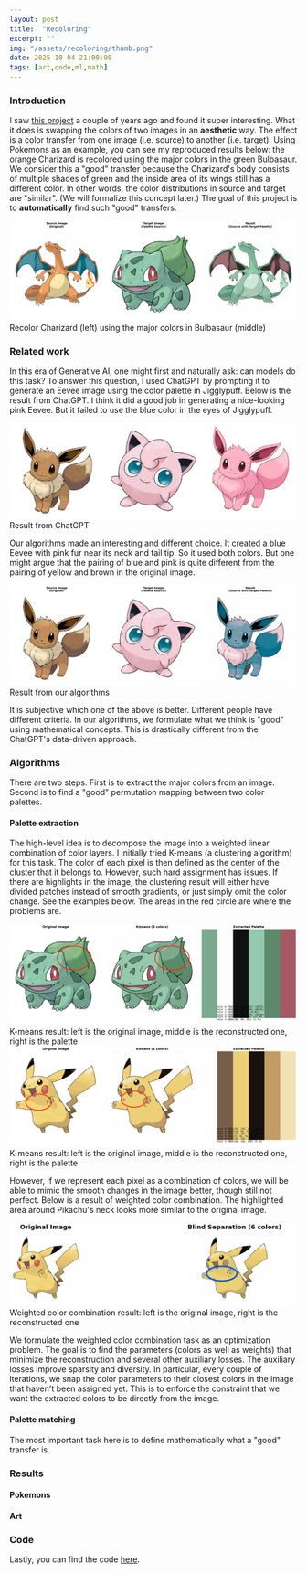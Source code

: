 ```yaml
---
layout: post
title:  "Recoloring"
excerpt: ""
img: "/assets/recoloring/thumb.png"
date: 2025-10-04 21:00:00
tags: [art,code,ml,math]
---
```


### Introduction
I saw [this project](https://zhuanlan.zhihu.com/p/695729586) a couple of years ago and found it super interesting.
What it does is swapping the colors of two images in an __aesthetic__ way.
The effect is a color transfer from one image (i.e. source) to another (i.e. target).
Using Pokemons as an example, you can see my reproduced results below:
the orange Charizard is recolored using the major colors in the green Bulbasaur.
We consider this a "good" transfer because the Charizard's body consists of multiple shades of green
and the inside area of its wings still has a different color.
In other words, the color distributions in source and target are "similar". 
(We will formalize this concept later.)
The goal of this project is to **automatically** find such "good" transfers.

<div class='art'>
  <div class='recoloringpiecewide'>
    <img src="/assets/recoloring/charizard_to_bulbasaur_comparison.png" alt="charizard_to_bulbasaur" />
    <div class="caption">Recolor Charizard (left) using the major colors in Bulbasaur (middle)</div>
  </div>
</div>


### Related work
In this era of Generative AI, one might first and naturally ask: can models do this task?
To answer this question, I used ChatGPT by prompting it to generate an Eevee image using the color palette in Jigglypuff.
Below is the result from ChatGPT. 
I think it did a good job in generating a nice-looking pink Eevee.
But it failed to use the blue color in the eyes of Jigglypuff.
<div class='art'>
  <div class='recoloringpiecewide'>
    <img src="/assets/recoloring/chatgpt_comparison.png" alt="ChatGPT result" />
    <div class="caption">Result from ChatGPT</div>
  </div>
</div>

Our algorithms made an interesting and different choice.
It created a blue Eevee with pink fur near its neck and tail tip.
So it used both colors.
But one might argue that the pairing of blue and pink is quite different from the pairing of yellow and brown in the original image.

<div class='art'>
  <div class='recoloringpiecewide'>
    <img src="/assets/recoloring/eevee_to_jigglypuff_comparison_six_colors.png" alt="Eevee to Jigglypuff" />
    <div class="caption">Result from our algorithms</div>
  </div>
</div>

It is subjective which one of the above is better.
Different people have different criteria.
In our algorithms, we formulate what we think is "good" using mathematical concepts.
This is drastically different from the ChatGPT's data-driven approach.

### Algorithms
There are two steps.
First is to extract the major colors from an image.
Second is to find a "good" permutation mapping between two color palettes.

#### Palette extraction
The high-level idea is to decompose the image into a weighted linear combination of color layers.
I initially tried K-means (a clustering algorithm) for this task.
The color of each pixel is then defined as the center of the cluster that it belongs to.
However, such hard assignment has issues.
If there are highlights in the image, the clustering result will either have divided patches instead of smooth gradients,
or just simply omit the color change.
See the examples below.
The areas in the red circle are where the problems are.

<div class='art'>
  <div class='recoloringpiecewide'>
    <img src="/assets/recoloring/bulbasaur_to_charizard_kmeans_source.png" alt="Bulbasaur k-means" />
    <div class="caption">K-means result: left is the original image, middle is the reconstructed one, right is the palette</div>
  </div>
  <div class='recoloringpiecewide'>
    <img src="/assets/recoloring/pikachu_to_bulbasaur_kmeans_source.png" alt="Pikachu k-means" />
    <div class="caption">K-means result: left is the original image, middle is the reconstructed one, right is the palette</div>
  </div>
</div>

However, if we represent each pixel as a combination of colors, we will be able to mimic the smooth changes in the image better,
though still not perfect.
Below is a result of weighted color combination.
The highlighted area around Pikachu's neck looks more similar to the original image.

<div class='art'>
  <div class='recoloringpiecewide'>
    <img src="/assets/recoloring/pikachu_to_bulbasaur_blind_separation_source.png" alt="Pikachu weighted combination" />
    <div class="caption">Weighted color combination result: left is the original image, right is the reconstructed one</div>
  </div>
</div>

We formulate the weighted color combination task as an optimization problem.
The goal is to find the parameters (colors as well as weights) that minimize the reconstruction and several other auxiliary losses.
The auxiliary losses improve sparsity and diversity.
In particular, every couple of iterations, we snap the color parameters to their closest colors in the image that haven't been assigned yet.
This is to enforce the constraint that we want the extracted colors to be directly from the image.

#### Palette matching


The most important task here is to define mathematically what a "good" transfer is.

### Results
#### Pokemons
#### Art

### Code
Lastly, you can find the code [here](https://github.com/fanyangxyz/pokemon-python).
